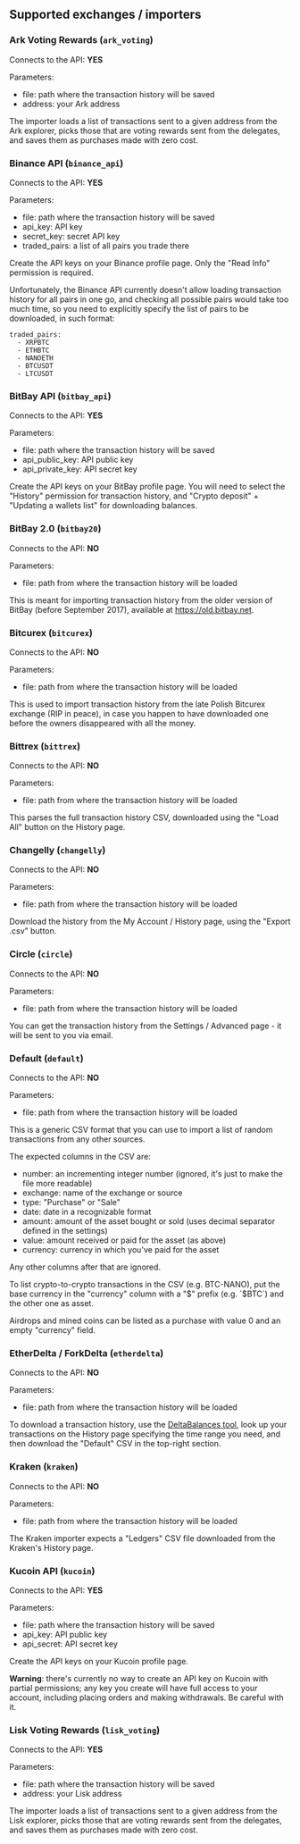 ## Supported exchanges / importers

### Ark Voting Rewards (`ark_voting`)

Connects to the API: **YES**

Parameters:

- file: path where the transaction history will be saved
- address: your Ark address

The importer loads a list of transactions sent to a given address from the Ark explorer, picks those that are voting rewards sent from the delegates, and saves them as purchases made with zero cost.

### Binance API (`binance_api`)

Connects to the API: **YES**

Parameters:

- file: path where the transaction history will be saved
- api_key: API key
- secret_key: secret API key
- traded_pairs: a list of all pairs you trade there

Create the API keys on your Binance profile page. Only the "Read Info" permission is required.

Unfortunately, the Binance API currently doesn't allow loading transaction history for all pairs in one go, and checking all possible pairs would take too much time, so you need to explicitly specify the list of pairs to be downloaded, in such format:

```
traded_pairs:
  - XRPBTC
  - ETHBTC
  - NANOETH
  - BTCUSDT
  - LTCUSDT
```

### BitBay API (`bitbay_api`)

Connects to the API: **YES**

Parameters:

- file: path where the transaction history will be saved
- api_public_key: API public key
- api_private_key: API secret key

Create the API keys on your BitBay profile page. You will need to select the "History" permission for transaction history, and "Crypto deposit" + "Updating a wallets list" for downloading balances.

### BitBay 2.0 (`bitbay20`)

Connects to the API: **NO**

Parameters:

- file: path from where the transaction history will be loaded

This is meant for importing transaction history from the older version of BitBay (before September 2017), available at <https://old.bitbay.net>.

### Bitcurex (`bitcurex`)

Connects to the API: **NO**

Parameters:

- file: path from where the transaction history will be loaded

This is used to import transaction history from the late Polish Bitcurex exchange (RIP in peace), in case you happen to have downloaded one before the owners disappeared with all the money.

### Bittrex (`bittrex`)

Connects to the API: **NO**

Parameters:

- file: path from where the transaction history will be loaded

This parses the full transaction history CSV, downloaded using the "Load All" button on the History page.

### Changelly (`changelly`)

Connects to the API: **NO**

Parameters:

- file: path from where the transaction history will be loaded

Download the history from the My Account / History page, using the "Export .csv" button.

### Circle (`circle`)

Connects to the API: **NO**

Parameters:

- file: path from where the transaction history will be loaded

You can get the transaction history from the Settings / Advanced page - it will be sent to you via email.

### Default (`default`)

Connects to the API: **NO**

Parameters:

- file: path from where the transaction history will be loaded

This is a generic CSV format that you can use to import a list of random transactions from any other sources.

The expected columns in the CSV are:

- number: an incrementing integer number (ignored, it's just to make the file more readable)
- exchange: name of the exchange or source
- type: "Purchase" or "Sale"
- date: date in a recognizable format
- amount: amount of the asset bought or sold (uses decimal separator defined in the settings)
- value: amount received or paid for the asset (as above)
- currency: currency in which you've paid for the asset

Any other columns after that are ignored.

To list crypto-to-crypto transactions in the CSV (e.g. BTC-NANO), put the base currency in the "currency" column with a "$" prefix (e.g. `$BTC`) and the other one as asset.

Airdrops and mined coins can be listed as a purchase with value 0 and an empty "currency" field.

### EtherDelta / ForkDelta (`etherdelta`)

Connects to the API: **NO**

Parameters:

- file: path from where the transaction history will be loaded

To download a transaction history, use the [DeltaBalances tool](https://deltabalances.github.io), look up your transactions on the History page specifying the time range you need, and then download the "Default" CSV in the top-right section.

### Kraken (`kraken`)

Connects to the API: **NO**

Parameters:

- file: path from where the transaction history will be loaded

The Kraken importer expects a "Ledgers" CSV file downloaded from the Kraken's History page.

### Kucoin API (`kucoin`)

Connects to the API: **YES**

Parameters:

- file: path where the transaction history will be saved
- api_key: API public key
- api_secret: API secret key

Create the API keys on your Kucoin profile page.

**Warning**: there's currently no way to create an API key on Kucoin with partial permissions; any key you create will have full access to your account, including placing orders and making withdrawals. Be careful with it.

### Lisk Voting Rewards (`lisk_voting`)

Connects to the API: **YES**

Parameters:

- file: path where the transaction history will be saved
- address: your Lisk address

The importer loads a list of transactions sent to a given address from the Lisk explorer, picks those that are voting rewards sent from the delegates, and saves them as purchases made with zero cost.
